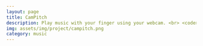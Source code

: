 ```yaml
---
layout: page
title: CamPitch
description: Play music with your finger using your webcam. <br> <code>JavaScript</code> <code>MediaPipe</code> <code>Web Audio API</code>
img: assets/img/project/campitch.png
category: music
---
```

